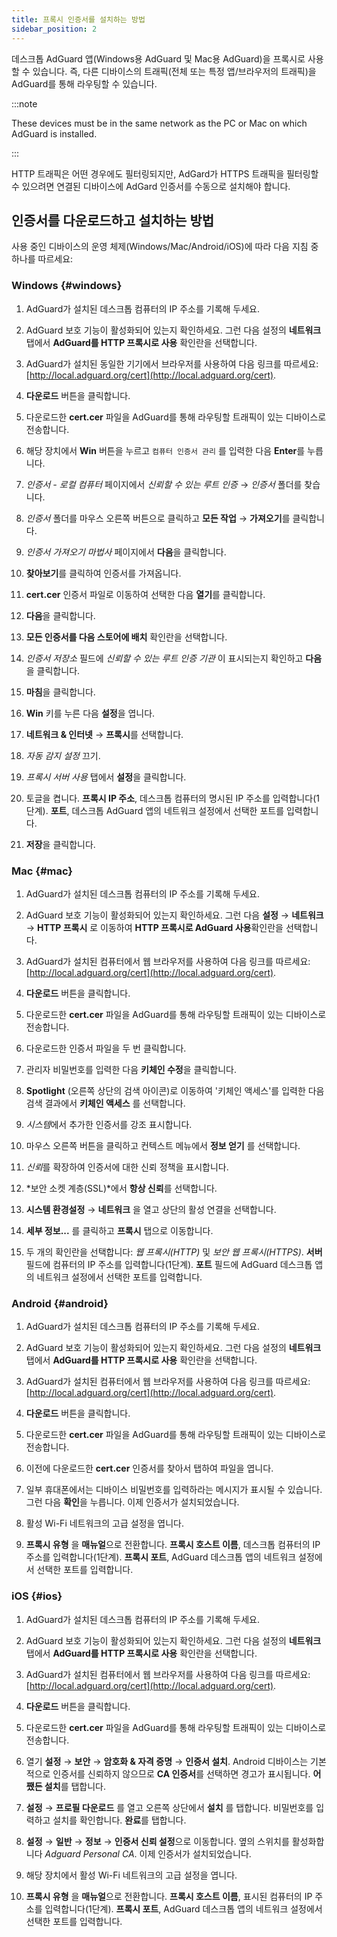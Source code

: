 ```yaml
---
title: 프록시 인증서를 설치하는 방법
sidebar_position: 2
---
```


데스크톱 AdGuard 앱(Windows용 AdGuard 및 Mac용 AdGuard)을 프록시로 사용할 수 있습니다. 즉, 다른 디바이스의 트래픽(전체 또는 특정 앱/브라우저의 트래픽)을 AdGuard를 통해 라우팅할 수 있습니다.

:::note

These devices must be in the same network as the PC or Mac on which AdGuard is installed.

:::

HTTP 트래픽은 어떤 경우에도 필터링되지만, AdGard가 HTTPS 트래픽을 필터링할 수 있으려면 연결된 디바이스에 AdGard 인증서를 수동으로 설치해야 합니다.

## 인증서를 다운로드하고 설치하는 방법

사용 중인 디바이스의 운영 체제(Windows/Mac/Android/iOS)에 따라 다음 지침 중 하나를 따르세요:

### Windows {#windows}

1. AdGuard가 설치된 데스크톱 컴퓨터의 IP 주소를 기록해 두세요.

2. AdGuard 보호 기능이 활성화되어 있는지 확인하세요. 그런 다음 설정의 **네트워크** 탭에서 **AdGuard를 HTTP 프록시로 사용** 확인란을 선택합니다.

3. AdGuard가 설치된 동일한 기기에서 브라우저를 사용하여 다음 링크를 따르세요: [http://local.adguard.org/cert](http://local.adguard.org/cert).

4. **다운로드** 버튼을 클릭합니다.

5. 다운로드한 **cert.cer** 파일을 AdGuard를 통해 라우팅할 트래픽이 있는 디바이스로 전송합니다.

6. 해당 장치에서 **Win** 버튼을 누르고 `컴퓨터 인증서 관리` 를 입력한 다음 **Enter**를 누릅니다.

7. *인증서 - 로컬 컴퓨터* 페이지에서 *신뢰할 수 있는 루트 인증* → *인증서* 폴더를 찾습니다.

8. *인증서* 폴더를 마우스 오른쪽 버튼으로 클릭하고 **모든 작업** → **가져오기**를 클릭합니다.

9. *인증서 가져오기 마법사* 페이지에서 **다음**을 클릭합니다.

10. **찾아보기**를 클릭하여 인증서를 가져옵니다.

11. **cert.cer** 인증서 파일로 이동하여 선택한 다음 **열기**를 클릭합니다.

12. **다음**을 클릭합니다.

13. **모든 인증서를 다음 스토어에 배치** 확인란을 선택합니다.

14. *인증서 저장소* 필드에 *신뢰할 수 있는 루트 인증 기관* 이 표시되는지 확인하고 **다음**을 클릭합니다.

15. **마침**을 클릭합니다.

16. **Win** 키를 누른 다음 **설정**을 엽니다.

17. **네트워크 & 인터넷** → **프록시**를 선택합니다.

18. *자동 감지 설정* 끄기.

19. *프록시 서버 사용* 탭에서 **설정**을 클릭합니다.

20. 토글을 켭니다. **프록시 IP 주소**, 데스크톱 컴퓨터의 명시된 IP 주소를 입력합니다(1단계). **포트**, 데스크톱 AdGuard 앱의 네트워크 설정에서 선택한 포트를 입력합니다.

21. **저장**을 클릭합니다.

### Mac {#mac}

1. AdGuard가 설치된 데스크톱 컴퓨터의 IP 주소를 기록해 두세요.

2. AdGuard 보호 기능이 활성화되어 있는지 확인하세요. 그런 다음 **설정** → **네트워크** → **HTTP 프록시** 로 이동하여 **HTTP 프록시로 AdGuard 사용**확인란을 선택합니다.

3. AdGuard가 설치된 컴퓨터에서 웹 브라우저를 사용하여 다음 링크를 따르세요: [http://local.adguard.org/cert](http://local.adguard.org/cert).

4. **다운로드** 버튼을 클릭합니다.

5. 다운로드한 **cert.cer** 파일을 AdGuard를 통해 라우팅할 트래픽이 있는 디바이스로 전송합니다.

6. 다운로드한 인증서 파일을 두 번 클릭합니다.

7. 관리자 비밀번호를 입력한 다음 **키체인 수정**을 클릭합니다.

8. **Spotlight** (오른쪽 상단의 검색 아이콘)로 이동하여 '키체인 액세스'를 입력한 다음 검색 결과에서 **키체인 액세스** 를 선택합니다.

9. *시스템*에서 추가한 인증서를 강조 표시합니다.

10. 마우스 오른쪽 버튼을 클릭하고 컨텍스트 메뉴에서 **정보 얻기** 를 선택합니다.

11. *신뢰*를 확장하여 인증서에 대한 신뢰 정책을 표시합니다.

12. *보안 소켓 계층(SSL)*에서 **항상 신뢰**를 선택합니다.

13. **시스템 환경설정** → **네트워크** 을 열고 상단의 활성 연결을 선택합니다.

14. **세부 정보...** 를 클릭하고 **프록시** 탭으로 이동합니다.

15. 두 개의 확인란을 선택합니다: *웹 프록시(HTTP)* 및 *보안 웹 프록시(HTTPS)*. **서버** 필드에 컴퓨터의 IP 주소를 입력합니다(1단계). **포트** 필드에 AdGuard 데스크톱 앱의 네트워크 설정에서 선택한 포트를 입력합니다.

### Android {#android}

1. AdGuard가 설치된 데스크톱 컴퓨터의 IP 주소를 기록해 두세요.

2. AdGuard 보호 기능이 활성화되어 있는지 확인하세요. 그런 다음 설정의 **네트워크** 탭에서 **AdGuard를 HTTP 프록시로 사용** 확인란을 선택합니다.

3. AdGuard가 설치된 컴퓨터에서 웹 브라우저를 사용하여 다음 링크를 따르세요: [http://local.adguard.org/cert](http://local.adguard.org/cert).

4. **다운로드** 버튼을 클릭합니다.

5. 다운로드한 **cert.cer** 파일을 AdGuard를 통해 라우팅할 트래픽이 있는 디바이스로 전송합니다.

6. 이전에 다운로드한 **cert.cer** 인증서를 찾아서 탭하여 파일을 엽니다.

7. 일부 휴대폰에서는 디바이스 비밀번호를 입력하라는 메시지가 표시될 수 있습니다. 그런 다음 **확인**을 누릅니다. 이제 인증서가 설치되었습니다.

8. 활성 Wi-Fi 네트워크의 고급 설정을 엽니다.

9. **프록시 유형** 을 **매뉴얼**으로 전환합니다. **프록시 호스트 이름**, 데스크톱 컴퓨터의 IP 주소를 입력합니다(1단계). **프록시 포트**, AdGuard 데스크톱 앱의 네트워크 설정에서 선택한 포트를 입력합니다.

### iOS {#ios}

1. AdGuard가 설치된 데스크톱 컴퓨터의 IP 주소를 기록해 두세요.

2. AdGuard 보호 기능이 활성화되어 있는지 확인하세요. 그런 다음 설정의 **네트워크** 탭에서 **AdGuard를 HTTP 프록시로 사용** 확인란을 선택합니다.

3. AdGuard가 설치된 컴퓨터에서 웹 브라우저를 사용하여 다음 링크를 따르세요: [http://local.adguard.org/cert](http://local.adguard.org/cert).

4. **다운로드** 버튼을 클릭합니다.

5. 다운로드한 **cert.cer** 파일을 AdGuard를 통해 라우팅할 트래픽이 있는 디바이스로 전송합니다.

6. 열기 **설정** → **보안** → **암호화 & 자격 증명** → **인증서 설치**. Android 디바이스는 기본적으로 인증서를 신뢰하지 않으므로 **CA 인증서**를 선택하면 경고가 표시됩니다. **어쨌든 설치**를 탭합니다.

7. **설정** → **프로필 다운로드** 를 열고 오른쪽 상단에서 **설치** 를 탭합니다. 비밀번호를 입력하고 설치를 확인합니다. **완료**를 탭합니다.

8. **설정** → **일반** → **정보** → **인증서 신뢰 설정**으로 이동합니다. 옆의 스위치를 활성화합니다 *Adguard Personal CA*. 이제 인증서가 설치되었습니다.

9. 해당 장치에서 활성 Wi-Fi 네트워크의 고급 설정을 엽니다.

10. **프록시 유형** 을 **매뉴얼**으로 전환합니다. **프록시 호스트 이름**, 표시된 컴퓨터의 IP 주소를 입력합니다(1단계). **프록시 포트**, AdGuard 데스크톱 앱의 네트워크 설정에서 선택한 포트를 입력합니다.
